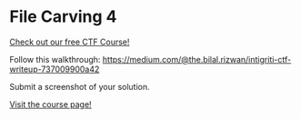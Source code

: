 # File Carving 4

[Check out our free CTF Course!](https://academy.hoppersroppers.org/mod/page/view.php?id=576)

Follow this walkthrough: <https://medium.com/@the.bilal.rizwan/intigriti-ctf-writeup-737009900a42>

Submit a screenshot of your solution. 

[Visit the course page!](https://academy.hoppersroppers.org/mod/assign/view.php?id=576)

